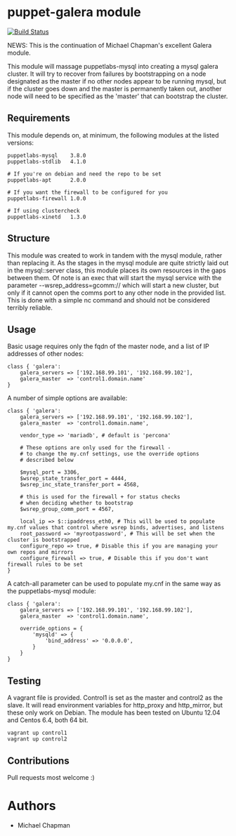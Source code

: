 # puppet-galera module

[![Build Status](https://travis-ci.org/fraenki/puppet-galera.png?branch=master)](https://travis-ci.org/fraenki/puppet-galera)

NEWS: This is the continuation of Michael Chapman's excellent Galera module.

This module will massage puppetlabs-mysql into creating a mysql galera cluster. It will try to recover from failures by bootstrapping on a node designated as the master if no other nodes appear to be running mysql, but if the cluster goes down and the master is permanently taken out, another node will need to be specified as the 'master' that can bootstrap the cluster.

## Requirements

This module depends on, at minimum, the following modules at the listed versions:

    puppetlabs-mysql    3.8.0
    puppetlabs-stdlib   4.1.0

    # If you're on debian and need the repo to be set
    puppetlabs-apt      2.0.0

    # If you want the firewall to be configured for you
    puppetlabs-firewall 1.0.0

    # If using clustercheck
    puppetlabs-xinetd   1.3.0

## Structure

This module was created to work in tandem with the mysql module, rather than replacing it. As the stages in the mysql module are quite strictly laid out in the mysql::server class, this module places its own resources in the gaps between them. Of note is an exec that will start the mysql service with the parameter --wsrep_address=gcomm:// which will start a new cluster, but only if it cannot open the comms port to any other node in the provided list. This is done with a simple nc command and should not be considered terribly reliable.

## Usage

Basic usage requires only the fqdn of the master node, and a list of IP addresses of other nodes:

    class { 'galera':
        galera_servers => ['192.168.99.101', '192.168.99.102'],
        galera_master  => 'control1.domain.name'
    }

A number of simple options are available:

    class { 'galera':
        galera_servers => ['192.168.99.101', '192.168.99.102'],
        galera_master  => 'control1.domain.name',

        vendor_type => 'mariadb', # default is 'percona'

        # These options are only used for the firewall - 
        # to change the my.cnf settings, use the override options
        # described below

        $mysql_port = 3306, 
        $wsrep_state_transfer_port = 4444,
        $wsrep_inc_state_transfer_port = 4568,

        # this is used for the firewall + for status checks
        # when deciding whether to bootstrap
        $wsrep_group_comm_port = 4567,

        local_ip => $::ipaddress_eth0, # This will be used to populate my.cnf values that control where wsrep binds, advertises, and listens
        root_password => 'myrootpassword', # This will be set when the cluster is bootstrapped
        configure_repo => true, # Disable this if you are managing your own repos and mirrors
        configure_firewall => true, # Disable this if you don't want firewall rules to be set
    }

A catch-all parameter can be used to populate my.cnf in the same way as the puppetlabs-mysql module:

    class { 'galera':
        galera_servers => ['192.168.99.101', '192.168.99.102'],
        galera_master  => 'control1.domain.name',

        override_options = {
            'mysqld' => {
                'bind_address' => '0.0.0.0',
            }
        }
    }

## Testing

A vagrant file is provided. Control1 is set as the master and control2 as the slave. It will read environment variables for http_proxy and http_mirror, but these only work on Debian. The module has been tested on Ubuntu 12.04 and Centos 6.4, both 64 bit.

    vagrant up control1
    vagrant up control2

## Contributions

Pull requests most welcome :)

# Authors

- Michael Chapman
